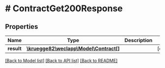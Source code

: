 # # ContractGet200Response

## Properties

Name | Type | Description | Notes
------------ | ------------- | ------------- | -------------
**result** | [**\kruegge82\weclapp\Model\Contract[]**](Contract.md) |  | [optional]

[[Back to Model list]](../../README.md#models) [[Back to API list]](../../README.md#endpoints) [[Back to README]](../../README.md)
